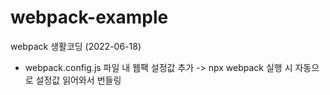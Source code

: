 # webpack-example
webpack 생활코딩 (2022-06-18)
- webpack.config.js 파일 내 웹팩 설정값 추가
  -> npx webpack 실행 시 자동으로 설정값 읽어와서 번들링
 
